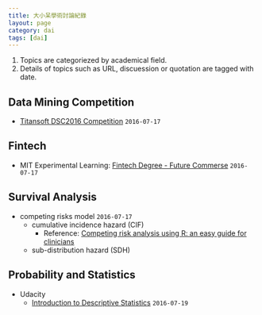 ```yaml
---
title: 大小呆學術討論紀錄
layout: page
category: dai
tags: [dai]
---
```

1. Topics are categoriezed by academical field.
2. Details of topics such as URL, discuession or quotation are tagged with date.

## Data Mining Competition
- [Titansoft DSC2016 Competition](http://www.titansoft.com.sg/DSC2016/register.html) ``2016-07-17``

## Fintech
- MIT Experimental Learning: [Fintech Degree - Future Commerse](http://getsmarter.mit.edu/fintech-future-commerce/) ``2016-07-17``

## Survival Analysis
- competing risks model ``2016-07-17``
    - cumulative incidence hazard (CIF)
        - Reference: [Competing risk analysis using R: an easy guide for clinicians](http://www.nature.com/bmt/journal/v40/n4/full/1705727a.html)
    - sub-distribution hazard (SDH)

## Probability and Statistics
- Udacity 
    - [Introduction to Descriptive Statistics](https://classroom.udacity.com/courses/ud827) ``2016-07-19``


